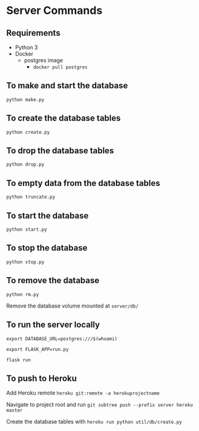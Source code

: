 # Server Commands

## Requirements

* Python 3
* Docker
  * postgres image
    * `docker pull postgres`

## To make and start the database

`python make.py`

## To create the database tables

`python create.py`

## To drop the database tables

`python drop.py`

## To empty data from the database tables

`python truncate.py`

## To start the database

`python start.py`

## To stop the database

`python stop.py`

## To remove the database

`python rm.py`

Remove the database volume mounted at `server/db/`

## To run the server locally

`export DATABASE_URL=postgres:///$(whoami)`

`export FLASK_APP=run.py`

`flask run`

## To push to Heroku

Add Heroku remote `heroku git:remote -a herokuprojectname`

Navigate to project root and run `git subtree push --prefix server heroku master`

Create the database tables with `heroku run python util/db/create.py`

